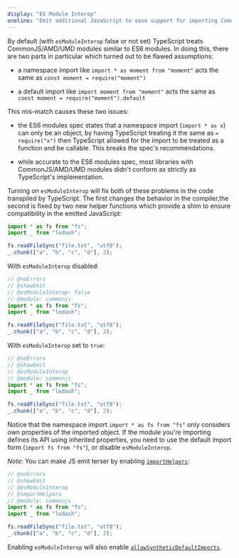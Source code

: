 ```yaml
---
display: "ES Module Interop"
oneline: "Emit additional JavaScript to ease support for importing CommonJS modules. This enables `allowSyntheticDefaultImports` for type compatibility."
---
```


By default (with `esModuleInterop` false or not set) TypeScript treats CommonJS/AMD/UMD modules similar to ES6 modules. In doing this, there are two parts in particular which turned out to be flawed assumptions:

- a namespace import like `import * as moment from "moment"` acts the same as `const moment = require("moment")`

- a default import like `import moment from "moment"` acts the same as `const moment = require("moment").default`

This mis-match causes these two issues:

- the ES6 modules spec states that a namespace import (`import * as x`) can only be an object, by having TypeScript
  treating it the same as `= require("x")` then TypeScript allowed for the import to be treated as a function and be callable. This breaks the spec's recommendations.

- while accurate to the ES6 modules spec, most libraries with CommonJS/AMD/UMD modules didn't conform as strictly as TypeScript's implementation.

Turning on `esModuleInterop` will fix both of these problems in the code transpiled by TypeScript. The first changes the behavior in the compiler,the second is fixed by two new helper functions which provide a shim to ensure compatibility in the emitted JavaScript:

```ts
import * as fs from "fs";
import _ from "lodash";

fs.readFileSync("file.txt", "utf8");
_.chunk(["a", "b", "c", "d"], 2);
```

With `esModuleInterop` disabled:

```ts twoslash
// @noErrors
// @showEmit
// @esModuleInterop: false
// @module: commonjs
import * as fs from "fs";
import _ from "lodash";

fs.readFileSync("file.txt", "utf8");
_.chunk(["a", "b", "c", "d"], 2);
```

With `esModuleInterop` set to `true`:

```ts twoslash
// @noErrors
// @showEmit
// @esModuleInterop
// @module: commonjs
import * as fs from "fs";
import _ from "lodash";

fs.readFileSync("file.txt", "utf8");
_.chunk(["a", "b", "c", "d"], 2);
```

Notice that the namespace import `import * as fs from "fs"` only considers own properties of the imported object. If the module you're importing defines its API using inherited properties, you need to use the default import form (`import fs from "fs"`), or disable `esModuleInterop`.

_Note_: You can make JS emit terser by enabling [`importHelpers`](#importHelpers):

```ts twoslash
// @noErrors
// @showEmit
// @esModuleInterop
// @importHelpers
// @module: commonjs
import * as fs from "fs";
import _ from "lodash";

fs.readFileSync("file.txt", "utf8");
_.chunk(["a", "b", "c", "d"], 2);
```

Enabling `esModuleInterop` will also enable [`allowSyntheticDefaultImports`](#allowSyntheticDefaultImports).
